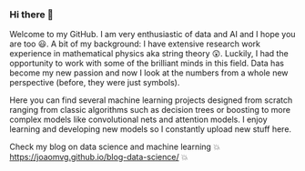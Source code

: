 ### Hi there 👋

Welcome to my GitHub. I am very enthusiastic of data and AI and I hope you are too :smiley:. A bit of my background: I have extensive research work experience in mathematical physics aka string theory :astonished:. Luckily, I had the opportunity to work with some of the brilliant minds in this field. Data has become my new passion and now I look at the numbers from a whole new perspective (before, they were just symbols). 

Here you can find several machine learning projects designed from scratch ranging from classic algorithms such as decision trees or boosting to more complex models like convolutional nets and attention models. I enjoy learning and developing new models so I constantly upload new stuff here. 

Check my blog on data science and machine learning :collision: https://joaomvg.github.io/blog-data-science/ :collision:
